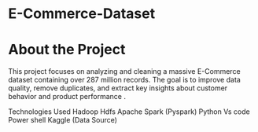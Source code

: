 # E-Commerce-Dataset
# About the Project
This project focuses on analyzing and cleaning a massive E-Commerce dataset containing over 287 million records.
The goal is to improve data quality, remove duplicates,
and extract key insights about customer behavior and product performance .


Technologies Used
Hadoop Hdfs
Apache Spark (Pyspark)
Python 
Vs code 
Power shell 
Kaggle (Data Source)

